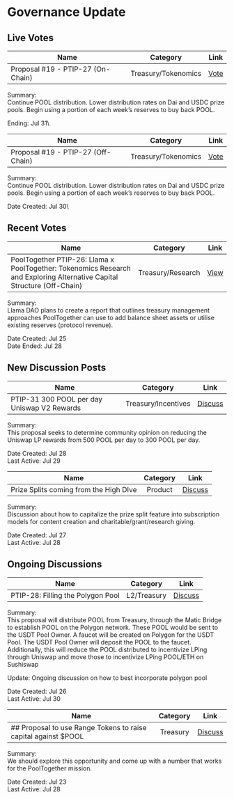 # Governance Update

## Live Votes

| Name          | Category      | Link   |
| ------------- |:-------------:| :-----:|
| Proposal #19 - PTIP-27 (On-Chain) | Treasury/Tokenomics | [Vote](https://vote.pooltogether.com/proposals/19) |

Summary:\
Continue POOL distribution. Lower distribution rates on Dai and USDC prize pools. Begin using a portion of each week’s reserves to buy back POOL.

Ending: Jul 31\

| Name          | Category      | Link   |
| ------------- |:-------------:| :-----:|
| Proposal #19 - PTIP-27 (Off-Chain) | Treasury/Tokenomics | [Vote](https://snapshot.org/#/poolpool.pooltogether.eth/proposal/QmcCszYVxNJH8nT1SmzV485eGiGgYkJmNQc5BGCoi4Tdqe) |

Summary:\
Continue POOL distribution. Lower distribution rates on Dai and USDC prize pools. Begin using a portion of each week’s reserves to buy back POOL.

Date Created: Jul 30\

## Recent Votes

| Name          | Category      | Link   |
| ------------- |:-------------:| :-----:|
|  PoolTogether PTIP-26: Llama x PoolTogether: Tokenomics Research and Exploring Alternative Capital Structure (Off-Chain) | Treasury/Research | [View](https://snapshot.org/#/pooltogether.eth/proposal/QmWFkZGh8zHw7rT3B49f1x9op9x6kWvUgzAZUdnWuxVABM) |

Summary:\
Llama DAO plans to create a report that outlines treasury management approaches PoolTogether can use to add balance sheet assets or utilise existing reserves (protocol revenue).

Date Created: Jul 25\
Date Ended: Jul 28


## New Discussion Posts

| Name          | Category      | Link   |
| ------------- |:-------------:| :-----:|
| PTIP-31 300 POOL per day Uniswap V2 Rewards | Treasury/Incentives | [Discuss](https://gov.pooltogether.com/t/ptip-31-300-pool-per-day-uniswap-v2-rewards/1395) |

Summary:\
This proposal seeks to determine community opinion on reducing the Uniswap LP rewards from 500 POOL per day to 300 POOL per day.

Date Created: Jul 28\
Last Active: Jul 29

| Name          | Category      | Link   |
| ------------- |:-------------:| :-----:|
| Prize Splits coming from the High DIve | Product | [Discuss](https://gov.pooltogether.com/t/prize-splits-coming-from-the-high-dive/1389) |

Summary:\
Discussion about how to capitalize the prize split feature into subscription models for content creation and charitable/grant/research giving.

Date Created: Jul 27\
Last Active: Jul 28


## Ongoing Discussions

| Name          | Category      | Link   |
| ------------- |:-------------:| :-----:|
| PTIP-28: Filling the Polygon Pool | L2/Treasury | [Discuss](https://gov.pooltogether.com/t/ptip-28-filling-the-polygon-pool/1380/2) |

Summary:\
This proposal will distribute POOL from Treasury, through the Matic Bridge to establish POOL on the Polygon network. These POOL would be sent to the USDT Pool Owner. A faucet will be created on Polygon for the USDT Pool. The USDT Pool Owner will deposit the POOL to the faucet. Additionally, this will reduce the POOL distributed to incentivize LPing through Uniswap and move those to incentivize LPing POOL/ETH on Sushiswap

Update: Ongoing discussion on how to best incorporate polygon pool

Date Created: Jul 26\
Last Active: Jul 30

| Name          | Category      | Link   |
| ------------- |:-------------:| :-----:|
| ## Proposal to use Range Tokens to raise capital against $POOL | Treasury | [Discuss](https://gov.pooltogether.com/t/proposal-to-use-range-tokens-to-raise-capital-against-pool/1364) |

Summary:\
We should explore this opportunity and come up with a number that works for the PoolTogether mission.


Date Created: Jul 23\
Last Active: Jul 28
